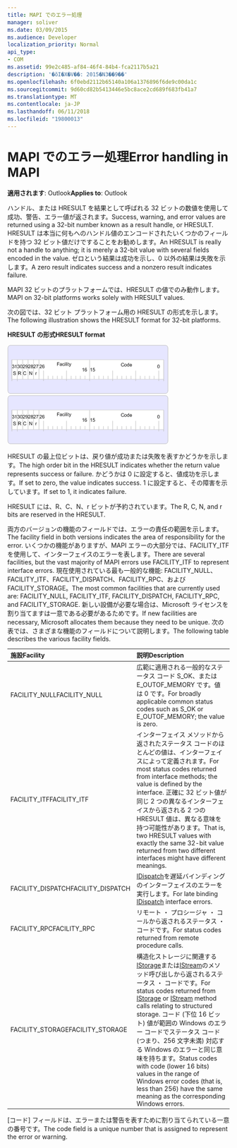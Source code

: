 ```yaml
---
title: MAPI でのエラー処理
manager: soliver
ms.date: 03/09/2015
ms.audience: Developer
localization_priority: Normal
api_type:
- COM
ms.assetid: 99e2c485-af84-46f4-84b4-fca2117b5a21
description: '�ŏI�X�V��: 2015�N3��9��'
ms.openlocfilehash: 6f0ebd2112b65140a106a1376896f6de9c00da1c
ms.sourcegitcommit: 9d60cd82b5413446e5bc8ace2cd689f683fb41a7
ms.translationtype: MT
ms.contentlocale: ja-JP
ms.lasthandoff: 06/11/2018
ms.locfileid: "19800013"
---
```

# <a name="error-handling-in-mapi"></a><span data-ttu-id="c0d0e-103">MAPI でのエラー処理</span><span class="sxs-lookup"><span data-stu-id="c0d0e-103">Error handling in MAPI</span></span>

<span data-ttu-id="c0d0e-104">**適用されます**: Outlook</span><span class="sxs-lookup"><span data-stu-id="c0d0e-104">**Applies to**: Outlook</span></span> 
  
<span data-ttu-id="c0d0e-105">ハンドル、または HRESULT を結果として呼ばれる 32 ビットの数値を使用して成功、警告、エラー値が返されます。</span><span class="sxs-lookup"><span data-stu-id="c0d0e-105">Success, warning, and error values are returned using a 32-bit number known as a result handle, or HRESULT.</span></span> <span data-ttu-id="c0d0e-106">HRESULT は本当に何もへのハンドル値のエンコードされたいくつかのフィールドを持つ 32 ビット値だけですることをお勧めします。</span><span class="sxs-lookup"><span data-stu-id="c0d0e-106">An HRESULT is really not a handle to anything; it is merely a 32-bit value with several fields encoded in the value.</span></span> <span data-ttu-id="c0d0e-107">ゼロという結果は成功を示し、0 以外の結果は失敗を示します。</span><span class="sxs-lookup"><span data-stu-id="c0d0e-107">A zero result indicates success and a nonzero result indicates failure.</span></span>
  
<span data-ttu-id="c0d0e-108">MAPI 32 ビットのプラットフォームでは、HRESULT の値でのみ動作します。</span><span class="sxs-lookup"><span data-stu-id="c0d0e-108">MAPI on 32-bit platforms works solely with HRESULT values.</span></span>
  
<span data-ttu-id="c0d0e-109">次の図では、32 ビット プラットフォーム用の HRESULT の形式を示します。</span><span class="sxs-lookup"><span data-stu-id="c0d0e-109">The following illustration shows the HRESULT format for 32-bit platforms.</span></span>
  
<span data-ttu-id="c0d0e-110">**HRESULT の形式**</span><span class="sxs-lookup"><span data-stu-id="c0d0e-110">**HRESULT format**</span></span>
  
<span data-ttu-id="c0d0e-111">![HRESULT の形式](media/amapi_49.gif "HRESULT の形式")</span><span class="sxs-lookup"><span data-stu-id="c0d0e-111">![HRESULT format](media/amapi_49.gif "HRESULT format")</span></span>
  
<span data-ttu-id="c0d0e-112">HRESULT の最上位ビットは、戻り値が成功または失敗を表すかどうかを示します。</span><span class="sxs-lookup"><span data-stu-id="c0d0e-112">The high order bit in the HRESULT indicates whether the return value represents success or failure.</span></span> <span data-ttu-id="c0d0e-113">かどうかは 0 に設定すると、値成功を示します。</span><span class="sxs-lookup"><span data-stu-id="c0d0e-113">If set to zero, the value indicates success.</span></span> <span data-ttu-id="c0d0e-114">1 に設定すると、その障害を示しています。</span><span class="sxs-lookup"><span data-stu-id="c0d0e-114">If set to 1, it indicates failure.</span></span>
  
<span data-ttu-id="c0d0e-115">HRESULT には、R、C、N、r ビットが予約されています。</span><span class="sxs-lookup"><span data-stu-id="c0d0e-115">The R, C, N, and r bits are reserved in the HRESULT.</span></span>
  
<span data-ttu-id="c0d0e-116">両方のバージョンの機能のフィールドでは、エラーの責任の範囲を示します。</span><span class="sxs-lookup"><span data-stu-id="c0d0e-116">The facility field in both versions indicates the area of responsibility for the error.</span></span> <span data-ttu-id="c0d0e-117">いくつかの機能がありますが、MAPI エラーの大部分では、FACILITY_ITF を使用して、インターフェイスのエラーを表します。</span><span class="sxs-lookup"><span data-stu-id="c0d0e-117">There are several facilities, but the vast majority of MAPI errors use FACILITY_ITF to represent interface errors.</span></span> <span data-ttu-id="c0d0e-118">現在使用されている最も一般的な機能: FACILITY_NULL、FACILITY_ITF、FACILITY_DISPATCH、FACILITY_RPC、および FACILITY_STORAGE。</span><span class="sxs-lookup"><span data-stu-id="c0d0e-118">The most common facilities that are currently used are: FACILITY_NULL, FACILITY_ITF, FACILITY_DISPATCH, FACILITY_RPC, and FACILITY_STORAGE.</span></span> <span data-ttu-id="c0d0e-119">新しい設備が必要な場合は、Microsoft ライセンスを割り当てますは一意である必要があるためです。</span><span class="sxs-lookup"><span data-stu-id="c0d0e-119">If new facilities are necessary, Microsoft allocates them because they need to be unique.</span></span> <span data-ttu-id="c0d0e-120">次の表では、さまざまな機能のフィールドについて説明します。</span><span class="sxs-lookup"><span data-stu-id="c0d0e-120">The following table describes the various facility fields.</span></span>
  
|<span data-ttu-id="c0d0e-121">施設</span><span class="sxs-lookup"><span data-stu-id="c0d0e-121">Facility</span></span>|<span data-ttu-id="c0d0e-122">説明</span><span class="sxs-lookup"><span data-stu-id="c0d0e-122">Description</span></span>|
|:-----|:-----|
|<span data-ttu-id="c0d0e-123">FACILITY_NULL</span><span class="sxs-lookup"><span data-stu-id="c0d0e-123">FACILITY_NULL</span></span>  <br/> |<span data-ttu-id="c0d0e-124">広範に適用される一般的なステータス コード S_OK、または E_OUTOF_MEMORY です。値は 0 です。</span><span class="sxs-lookup"><span data-stu-id="c0d0e-124">For broadly applicable common status codes such as S_OK or E_OUTOF_MEMORY; the value is zero.</span></span>  <br/> |
|<span data-ttu-id="c0d0e-125">FACILITY_ITF</span><span class="sxs-lookup"><span data-stu-id="c0d0e-125">FACILITY_ITF</span></span>  <br/> |<span data-ttu-id="c0d0e-126">インターフェイス メソッドから返されたステータス コードのほとんどの値は、インターフェイスによって定義されます。</span><span class="sxs-lookup"><span data-stu-id="c0d0e-126">For most status codes returned from interface methods; the value is defined by the interface.</span></span> <span data-ttu-id="c0d0e-127">正確に 32 ビット値が同じ 2 つの異なるインターフェイスから返される 2 つの HRESULT 値は、異なる意味を持つ可能性があります。</span><span class="sxs-lookup"><span data-stu-id="c0d0e-127">That is, two HRESULT values with exactly the same 32-bit value returned from two different interfaces might have different meanings.</span></span>  <br/> |
|<span data-ttu-id="c0d0e-128">FACILITY_DISPATCH</span><span class="sxs-lookup"><span data-stu-id="c0d0e-128">FACILITY_DISPATCH</span></span>  <br/> |<span data-ttu-id="c0d0e-129">[IDispatch](http://msdn.microsoft.com/en-us/library/ms221608.aspx)を遅延バインディングのインターフェイスのエラーを実行します。</span><span class="sxs-lookup"><span data-stu-id="c0d0e-129">For late binding [IDispatch](http://msdn.microsoft.com/en-us/library/ms221608.aspx) interface errors.</span></span>  <br/> |
|<span data-ttu-id="c0d0e-130">FACILITY_RPC</span><span class="sxs-lookup"><span data-stu-id="c0d0e-130">FACILITY_RPC</span></span>  <br/> |<span data-ttu-id="c0d0e-131">リモート ・ プロシージャ ・ コールから返されるステータス ・ コードです。</span><span class="sxs-lookup"><span data-stu-id="c0d0e-131">For status codes returned from remote procedure calls.</span></span>  <br/> |
|<span data-ttu-id="c0d0e-132">FACILITY_STORAGE</span><span class="sxs-lookup"><span data-stu-id="c0d0e-132">FACILITY_STORAGE</span></span>  <br/> |<span data-ttu-id="c0d0e-133">構造化ストレージに関連する[IStorage](http://msdn.microsoft.com/en-us/library/aa380015%28VS.85%29.aspx)または[IStream](http://msdn.microsoft.com/en-us/library/aa380034%28VS.85%29.aspx)のメソッド呼び出しから返されるステータス ・ コードです。</span><span class="sxs-lookup"><span data-stu-id="c0d0e-133">For status codes returned from [IStorage](http://msdn.microsoft.com/en-us/library/aa380015%28VS.85%29.aspx) or [IStream](http://msdn.microsoft.com/en-us/library/aa380034%28VS.85%29.aspx) method calls relating to structured storage.</span></span> <span data-ttu-id="c0d0e-134">コード (下位 16 ビット) 値が範囲の Windows のエラー コードでステータス コード (つまり、256 文字未満) 対応する Windows のエラーと同じ意味を持ちます。</span><span class="sxs-lookup"><span data-stu-id="c0d0e-134">Status codes with code (lower 16 bits) values in the range of Windows error codes (that is, less than 256) have the same meaning as the corresponding Windows errors.</span></span>  <br/> |
   
<span data-ttu-id="c0d0e-135">[コード] フィールドは、エラーまたは警告を表すために割り当てられている一意の番号です。</span><span class="sxs-lookup"><span data-stu-id="c0d0e-135">The code field is a unique number that is assigned to represent the error or warning.</span></span>
  

